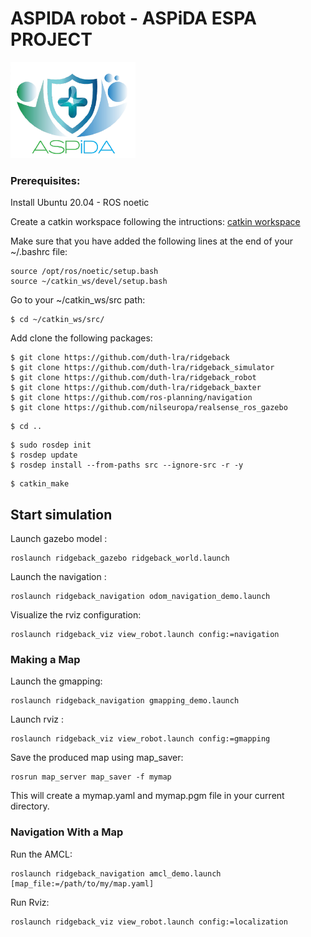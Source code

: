 # ASPIDA robot - ASPiDA ESPA PROJECT


<img src="imgs/aspida.png" width="200"/>


### Prerequisites:
Install Ubuntu 20.04 - ROS noetic 

Create a catkin workspace following the intructions: [catkin workspace](http://wiki.ros.org/catkin/Tutorials/create_a_workspace)

Make sure that you have added the following lines at the end of your ~/.bashrc file:
```
source /opt/ros/noetic/setup.bash
source ~/catkin_ws/devel/setup.bash
```

Go to your ~/catkin_ws/src path:
```
$ cd ~/catkin_ws/src/
```
Add clone the following packages:
```
$ git clone https://github.com/duth-lra/ridgeback
$ git clone https://github.com/duth-lra/ridgeback_simulator
$ git clone https://github.com/duth-lra/ridgeback_robot
$ git clone https://github.com/duth-lra/ridgeback_baxter
$ git clone https://github.com/ros-planning/navigation
$ git clone https://github.com/nilseuropa/realsense_ros_gazebo
```
```
$ cd ..
```
```
$ sudo rosdep init
$ rosdep update
$ rosdep install --from-paths src --ignore-src -r -y
```
```
$ catkin_make
```
## Start simulation

Launch gazebo model :
```
roslaunch ridgeback_gazebo ridgeback_world.launch
```

Launch the navigation :
```
roslaunch ridgeback_navigation odom_navigation_demo.launch
```
Visualize the rviz configuration:
```
roslaunch ridgeback_viz view_robot.launch config:=navigation
```
### Making a Map

Launch the gmapping:
```
roslaunch ridgeback_navigation gmapping_demo.launch
```
Launch rviz :
```
roslaunch ridgeback_viz view_robot.launch config:=gmapping
```

Save the produced map using map_saver:
```
rosrun map_server map_saver -f mymap
```
This will create a mymap.yaml and mymap.pgm file in your current directory.

### Navigation With a Map

Run the AMCL:
```
roslaunch ridgeback_navigation amcl_demo.launch [map_file:=/path/to/my/map.yaml]
```
Run Rviz:
```
roslaunch ridgeback_viz view_robot.launch config:=localization
```


